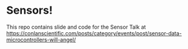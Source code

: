 # Sensors!

This repo contains slide and code for the Sensor Talk at https://conlanscientific.com/posts/category/events/post/sensor-data-microcontrollers-will-angel/


